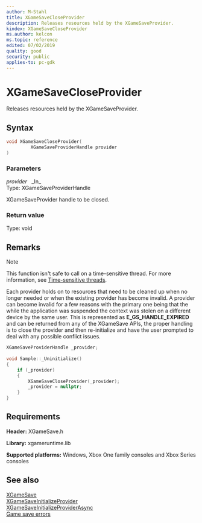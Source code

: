 ```yaml
---
author: M-Stahl
title: XGameSaveCloseProvider
description: Releases resources held by the XGameSaveProvider.
kindex: XGameSaveCloseProvider
ms.author: kelcon
ms.topic: reference
edited: 07/02/2019
quality: good
security: public
applies-to: pc-gdk
---
```


# XGameSaveCloseProvider  

Releases resources held by the XGameSaveProvider.  

## Syntax  
  
```cpp
void XGameSaveCloseProvider(  
         XGameSaveProviderHandle provider  
)  
```  
  
### Parameters  
  
*provider* &nbsp;&nbsp;\_In\_  
Type: XGameSaveProviderHandle  

  
XGameSaveProvider handle to be closed.  


  
### Return value
Type: void

  
## Remarks  
  > [!NOTE]
> This function isn't safe to call on a time-sensitive thread. For more information, see [Time-sensitive threads](../../../../system/overviews/time-sensitive-threads.md).  
  
Each provider holds on to resources that need to be cleaned up when no longer needed or when the existing provider has become invalid. A provider can become invalid for a few reasons with the primary one being that the while the application was suspended the context was stolen on a different device by the same user. This is represented as **E_GS_HANDLE_EXPIRED** and can be returned from any of the XGameSave APIs, the proper handling is to close the provider and then re-initialize and have the user prompted to deal with any possible conflict issues.  
  
```cpp
XGameSaveProviderHandle _provider; 
 
void Sample::_Uninitialize() 
{ 
    if (_provider) 
    { 
        XGameSaveCloseProvider(_provider); 
        _provider = nullptr; 
    } 
} 
```
  
## Requirements  
  
**Header:** XGameSave.h
  
**Library:** xgameruntime.lib  
  
**Supported platforms:** Windows, Xbox One family consoles and Xbox Series consoles  
  
## See also  
[XGameSave](../xgamesave_members.md)  
[XGameSaveInitializeProvider](xgamesaveinitializeprovider.md)  
[XGameSaveInitializeProviderAsync](xgamesaveinitializeproviderasync.md)  
[Game save errors](../../../../system/overviews/game-save/game-saves-errors.md)